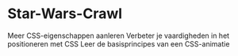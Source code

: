 # Star-Wars-Crawl

Meer CSS-eigenschappen aanleren
Verbeter je vaardigheden in het positioneren met CSS
Leer de basisprincipes van een CSS-animatie
